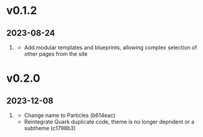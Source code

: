 # v0.1.2
##  2023-08-24

1. [](#new)
    * Add modular templates and blueprints, allowing complex selection of other pages from the site

# v0.2.0
##  2023-12-08

1. [](#improved)
    * Change name to Particles (b614eac)
    * Reintegrate Quark duplicate code, theme is no longer depndent or a subtheme (c1798b3)
